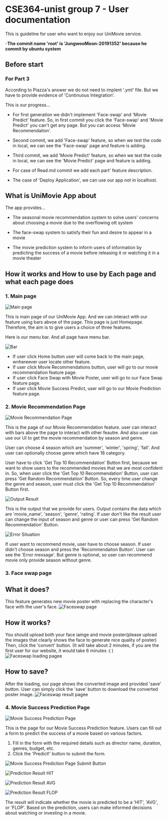 # CSE364-unist group 7 - User documentation

This is guideline for user who want to enjoy our UniMovie service.

-**The commit name 'root' is 'JungwooMoon-20191352' because he commit by ubuntu system** 

## Before start

### For Part 3

According to Piazza's answer we do not need to implent '.yml' file. But we have to provide evidence of 'Continuous Integration'.

This is our progress...

* For first generation we didn't implement 'Face-swap' and 'Movie Predict' feature. So, in first commit you click the 'Face-swap' and 'Movie Predict' you can't get any page.
But you can access 'Movie Recommendaiton'.

* Second commit, we add 'Face-swap' feature, so when we test the code in local, we can see the 'Face-swap' page and feature is adding.

* Third commit, we add 'Movie Predict' feature, so when we test the code in local, we can see the 'Movie Predict' page and feature is adding.

* For case of Read.md commit we add each part' feature description.

* The case of 'Deploy Application', we can use our app not in localhost.



## What is UniMovie App about

The app provides...
* The seasonal movie recommendation system to solve users' concerns about choosing a movie due to the overflowing ott system

* The face-swap system to satisfy their fun and desire to appear in a movie

* The movie prediction system to inform users of information by predicting the success of a movie before releasing it or watching it in a movie theater

## How it works and How to use by Each page and what each page does

### 1. Main page

![Main page](images/Homepage.PNG)

This is main page of our UniMovie App. And we can interact with our feature using bars abvoe of the page. 
This page is just Homepage. Therefore, the aim is to give users a choice of three features.

Here is our menu bar. And all page have menu bar.

![Bar](images/Menubar.PNG)

* If user click Home button user will come back to the main page, wnhereever user locate other feature.
* If user click Movie Recommendations button, user will go to our movie recommendation feature page.
* If user click Face Swap with Movie Poster, user will go to our Face Swap feature page.
* If user click Movie Success Predict, user will go to our Movie Prediction feature page.

### 2. Movie Recommendation Page

![Movie Recommendation Page](images/Rec_0.PNG)

This is the page of our Movie Recommendation feature. user can interact with bars above the page to interact with other feautre.
And also user can use our UI to get the movie recommendation by season and genre.

User can choose 4 season which are 'summer', 'winter', 'spring', 'fall'. And user can optionally choose genre which have 18 category.

User have to click 'Get Top 10 Recommendation' Button first, because we want to show users to the recommended movies that we are most confident in. So, when user click the 'Get Top 10 Recommendation' Button, user can press 'Get Random Recommendation' Button.
So, every time user change the genre and season, user must click the 'Get Top 10 Recommendation' Button first.

![Output Result](images/Rec_2.PNG)

This is the output that we provide for users. Output contains the data which are 'movie_name', 'season', 'genre', 'rating'. 
If user don't like the result user can change the input of season and genre or user can press 'Get Random Recommendation' Button.

![Error Situation](images/Rec_3.PNG)

If user want to recommend movie, user have to choose season. 
If user didn't choose season and press the 'Recommendaiton Button'. User can see the 'Error message'. 
But genre is optional, so user can recommend movie only provide season without genre.

### 3. Face swap page
## What it does?
This feature generates new movie poster with replacing the character's face with the user's face.
![Faceswap page](images/faceswap_page.png)

## How it works?
You should upload both your face iamge and movie poster(please upload the images that clearly shows the face to generate nice quality of poster)
Then, click the 'convert' button. (It will take about 2 minutes, if you are the first user for our website, it would take 6 minutes :( )
![Faceswap loading pagee](images/faceswap_page_loading.png)

## How to save?
After the loading, our page shows the converted image and provided 'save' button. User can simply click the 'save' button to download the converted poster image.
![Faceswap result pagee](images/faceswap_page_save.png)



### 4. Movie Success Prediction Page

![Movie Success Prediction Page](images/Predict_0.png)

This is the page for our Movie Success Prediction feature. Users can fill out a form to predict the success of a movie based on various factors.



1. Fill in the form with the required details such as director name, duration, genres, budget, etc.
2. Click the 'Predict!' button to submit the form.

![Movie Success Prediction Page Submit Button](images/Predict_1.png)

![Prediction Result HIT](images/Predict_2.png)

![Prediction Result AVG](images/Predict_3.png)

![Prediction Result FLOP](images/Predict_4.png)

The result will indicate whether the movie is predicted to be a 'HIT', 'AVG', or 'FLOP'. 
Based on the prediction, users can make informed decisions about watching or investing in a movie.



